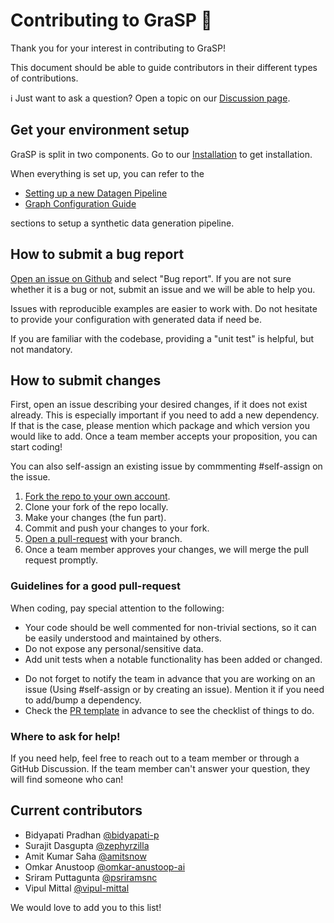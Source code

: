 # Contributing to GraSP :telescope:

Thank you for your interest in contributing to GraSP!

This document should be able to guide contributors in their different types of contributions.

:information_source: Just want to ask a question? Open a topic on our [Discussion page](https://github.com/ServiceNow/grasp/discussions).


## Get your environment setup

GraSP is split in two components.
Go to our [Installation](https://github.com/ServiceNow/GraSP?tab=readme-ov-file#installation) to get installation.


[//]: # (It is encouraged to be familiar with our [development best practices]&#40;https://servicenow.github.io/grasp/development/dev-practices/&#41;.)


When everything is set up, you can refer to the
* [Setting up a new Datagen Pipeline](https://github.com/ServiceNow/GraSP?tab=readme-ov-file#steps-to-create-a-synthetic-data-pipeline)
* [Graph Configuration Guide](https://github.com/ServiceNow/GraSP/blob/main/docs/graph_config_guide.md)

sections to setup a synthetic data generation pipeline.

## How to submit a bug report

[Open an issue on Github](https://github.com/ServiceNow/grasp/issues/new/choose) and select "Bug report". If you are not sure whether it is a bug or not, submit an issue and we will be able to help you.

Issues with reproducible examples are easier to work with. Do not hesitate to provide your configuration with generated data if need be.

If you are familiar with the codebase, providing a "unit test" is helpful, but not mandatory.

## How to submit changes

First, open an issue describing your desired changes, if it does not exist already. This is especially important if you need to add a new dependency. If that is the case, please mention which package and which version you would like to add. Once a team member accepts your proposition, you can start coding!

You can also self-assign an existing issue by commmenting #self-assign on the issue.

1. [Fork the repo to your own account](https://github.com/ServiceNow/grasp/fork).
2. Clone your fork of the repo locally.
3. Make your changes (the fun part).
4. Commit and push your changes to your fork.
5. [Open a pull-request](https://github.com/ServiceNow/grasp/compare) with your branch.
6. Once a team member approves your changes, we will merge the pull request promptly.

### Guidelines for a good pull-request
When coding, pay special attention to the following:
* Your code should be well commented for non-trivial sections, so it can be easily understood and maintained by others.
* Do not expose any personal/sensitive data.
* Add unit tests when a notable functionality has been added or changed.

[//]: # (* Read our [development best practices]&#40;https://servicenow.github.io/grasp/development/dev-practices/&#41; to set up `pre-commit`, and test your changes.)
* Do not forget to notify the team in advance that you are working on an issue (Using #self-assign or by creating an issue). Mention it if you need to add/bump a dependency.
* Check the [PR template](https://github.com/ServiceNow/grasp/blob/main/.github/pull_request_template.md) in advance to see the checklist of things to do.

### Where to ask for help!

If you need help, feel free to reach out to a team member or through a GitHub Discussion.
If the team member can't answer your question, they will find someone who can!


## Current contributors

- Bidyapati Pradhan [@bidyapati-p](https://github.com/bidyapati-p)
- Surajit Dasgupta [@zephyrzilla](https://github.com/zephyrzilla)
- Amit Kumar Saha [@amitsnow](https://github.com/amitsnow)
- Omkar Anustoop [@omkar-anustoop-ai](https://github.com/omkar-anustoop-ai)
- Sriram Puttagunta [@psriramsnc](https://github.com/psriramsnc)
- Vipul Mittal [@vipul-mittal](https://github.com/vipul-mittal)

We would love to add you to this list!

[//]: # (To reach out to the owners of this project, please see our [About page]&#40;https://servicenow.github.io/grasp/about-us/&#41;.)
